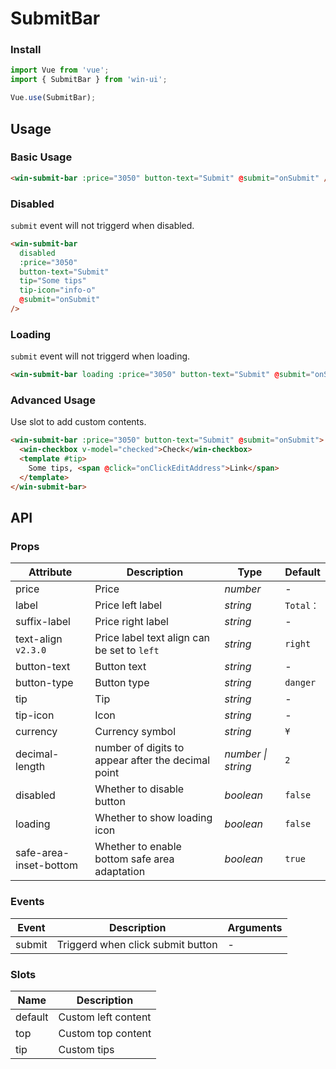 # SubmitBar

### Install

```js
import Vue from 'vue';
import { SubmitBar } from 'win-ui';

Vue.use(SubmitBar);
```

## Usage

### Basic Usage

```html
<win-submit-bar :price="3050" button-text="Submit" @submit="onSubmit" />
```

### Disabled

`submit` event will not triggerd when disabled.

```html
<win-submit-bar
  disabled
  :price="3050"
  button-text="Submit"
  tip="Some tips"
  tip-icon="info-o"
  @submit="onSubmit"
/>
```

### Loading

`submit` event will not triggerd when loading.

```html
<win-submit-bar loading :price="3050" button-text="Submit" @submit="onSubmit" />
```

### Advanced Usage

Use slot to add custom contents.

```html
<win-submit-bar :price="3050" button-text="Submit" @submit="onSubmit">
  <win-checkbox v-model="checked">Check</win-checkbox>
  <template #tip>
    Some tips, <span @click="onClickEditAddress">Link</span>
  </template>
</win-submit-bar>
```

## API

### Props

| Attribute | Description | Type | Default |
| --- | --- | --- | --- |
| price | Price | _number_ | - |
| label | Price left label | _string_ | `Total：` |
| suffix-label | Price right label | _string_ | - |
| text-align `v2.3.0` | Price label text align can be set to `left` | _string_ | `right` |
| button-text | Button text | _string_ | - |
| button-type | Button type | _string_ | `danger` |
| tip | Tip | _string_ | - |
| tip-icon | Icon | _string_ | - |
| currency | Currency symbol | _string_ | `¥` |
| decimal-length | number of digits to appear after the decimal point | _number \| string_ | `2` |
| disabled | Whether to disable button | _boolean_ | `false` |
| loading | Whether to show loading icon | _boolean_ | `false` |
| safe-area-inset-bottom | Whether to enable bottom safe area adaptation | _boolean_ | `true` |

### Events

| Event  | Description                       | Arguments |
| ------ | --------------------------------- | --------- |
| submit | Triggerd when click submit button | -         |

### Slots

| Name    | Description         |
| ------- | ------------------- |
| default | Custom left content |
| top     | Custom top content  |
| tip     | Custom tips         |
